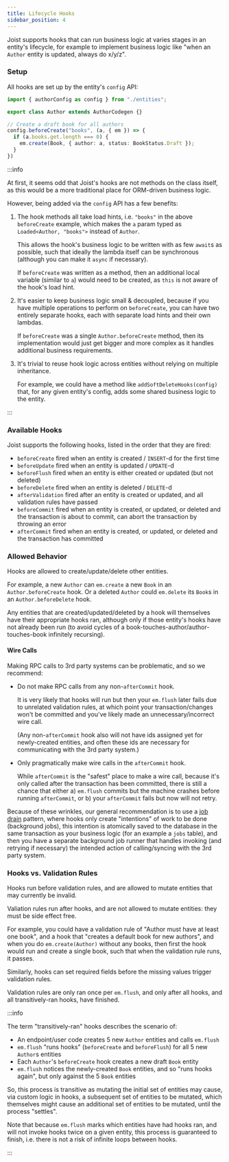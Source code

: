 ```yaml
---
title: Lifecycle Hooks
sidebar_position: 4
---
```


Joist supports hooks that can run business logic at varies stages in an entity's lifecycle, for example to implement business logic like "when an `Author` entity is updated, always do x/y/z".

### Setup

All hooks are set up by the entity's `config` API:

```typescript
import { authorConfig as config } from "./entities";

export class Author extends AuthorCodegen {}

// Create a draft book for all authors
config.beforeCreate("books", (a, { em }) => {
  if (a.books.get.length === 0) {
    em.create(Book, { author: a, status: BookStatus.Draft });
  }
})
```

:::info

At first, it seems odd that Joist's hooks are not methods on the class itself, as this would be a more traditional place for ORM-driven business logic.

However, being added via the `config` API has a few benefits:

1. The hook methods all take load hints, i.e. `"books"` in the above `beforeCreate` example, which makes the `a` param typed as `Loaded<Author, "books">` instead of `Author`.

   This allows the hook's business logic to be written with as few `await`s as possible, such that ideally the lambda itself can be synchronous (although you can make it `async` if necessary).

   If `beforeCreate` was written as a method, then an additional local variable (similar to `a`) would need to be created, as `this` is not aware of the hook's load hint.

2. It's easier to keep business logic small & decoupled, because if you have multiple operations to perform on `beforeCreate`, you can have two entirely separate hooks, each with separate load hints and their own lambdas.

   If `beforeCreate` was a single `Author.beforeCreate` method, then its implementation would just get bigger and more complex as it handles additional business requirements.

3. It's trivial to reuse hook logic across entities without relying on multiple inheritance.

    For example, we could have a method like `addSoftDeleteHooks(config)` that, for any given entity's config, adds some shared business logic to the entity.

:::

### Available Hooks

Joist supports the following hooks, listed in the order that they are fired:

* `beforeCreate` fired when an entity is created / `INSERT`-d for the first time
* `beforeUpdate` fired when an entity is updated / `UPDATE`-d
* `beforeFlush` fired when an entity is either created or updated (but not deleted)
* `beforeDelete` fired when an entity is deleted / `DELETE`-d
* `afterValidation` fired after an entity is created or updated, and all validation rules have passed
* `beforeCommit` fired when an entity is created, or updated, or deleted and the transaction is about to commit, can abort the transaction by throwing an error
* `afterCommit` fired when an entity is created, or updated, or deleted and the transaction has committed

### Allowed Behavior

Hooks are allowed to create/update/delete other entities.

For example, a new `Author` can `em.create` a new `Book` in an `Author.beforeCreate` hook.  Or a deleted `Author` could `em.delete` its `Book`s in an `Author.beforeDelete` hook.

Any entities that are created/updated/deleted by a hook will themselves have their appropriate hooks ran, although only if those entity's hooks have not already been run (to avoid cycles of a book-touches-author/author-touches-book infinitely recursing).

#### Wire Calls

Making RPC calls to 3rd party systems can be problematic, and so we recommend:

* Do not make RPC calls from any non-`afterCommit` hook.

  It is very likely that hooks will run but then your `em.flush` later fails due to unrelated validation rules, at which point your transaction/changes won't be committed and you've likely made an unnecessary/incorrect wire call.

  (Any non-`afterCommit` hook also will not have ids assigned yet for newly-created entities, and often these ids are necessary for communicating with the 3rd party system.)

* Only pragmatically make wire calls in the `afterCommit` hook.

  While `afterCommit` is the "safest" place to make a wire call, because it's only called after the transaction has been committed, there is still a chance that either a) `em.flush` commits but the machine crashes before running `afterCommit`, or b) your `afterCommit` fails but now will not retry.

Because of these wrinkles, our general recommendation is to use a [job drain](https://brandur.org/job-drain) pattern, where hooks only create "intentions" of work to be done (background jobs), this intention is atomically saved to the database in the same transaction as your business logic (for an example a `jobs` table), and then you have a separate background job runner that handles invoking (and retrying if necessary) the intended action of calling/syncing with the 3rd party system.

### Hooks vs. Validation Rules

Hooks run before validation rules, and are allowed to mutate entities that may currently be invalid.

Valiation rules run after hooks, and are not allowed to mutate entities: they must be side effect free.

For example, you could have a validation rule of "Author must have at least one book", and a hook that "creates a default book for new authors", and when you do `em.create(Author)` without any books, then first the hook would run and create a single book, such that when the validation rule runs, it passes.

Similarly, hooks can set required fields before the missing values trigger validation rules.

Validation rules are only ran once per `em.flush`, and only after all hooks, and all transitively-ran hooks, have finished.

:::info

The term "transitively-ran" hooks describes the scenario of:

* An endpoint/user code creates 5 new `Author` entities and calls `em.flush`
* `em.flush` "runs hooks" (`beforeCreate` and `beforeFlush`) for all 5 new `Author`s entities
* Each `Author`'s `beforeCreate` hook creates a new draft `Book` entity
* `em.flush` notices the newly-created `Book` entities, and so "runs hooks again", but only against the 5 `Book` entities

So, this process is transitive as mutating the initial set of entities may cause, via custom logic in hooks, a subsequent set of entities to be mutated, which themselves might cause an additional set of entities to be mutated, until the process "settles".

Note that because `em.flush` marks which entities have had hooks ran, and will not invoke hooks twice on a given entity, this process is guaranteed to finish, i.e. there is not a risk of infinite loops between hooks.

:::

